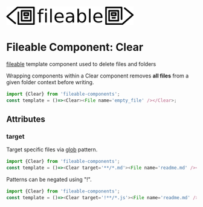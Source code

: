 ![fileable logo](./static/docs/logo.png)

# Fileable Component: Clear

[fileable](https://github.com/isaacs/fileable) template component used to delete files and folders

Wrapping components within a Clear component removes __all files__ from a given folder context before writing.

```javascript
import {Clear} from 'fileable-components';
const template = ()=><Clear><File name='empty_file' /></Clear>;
```

## Attributes

### target

Target specific files via [glob](https://github.com/isaacs/node-glob) pattern.

```javascript
import {Clear} from 'fileable-components';
const template = ()=><Clear target='**/*.md'><File name='readme.md' /></Clear>;
```

Patterns can be negated using "!".

```javascript
import {Clear} from 'fileable-components';
const template = ()=><Clear target='!**/*.js'><File name='readme.md' /></Clear>;
```
